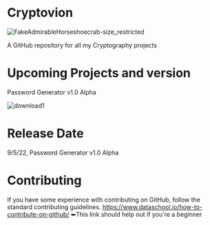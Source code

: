 # Cryptovion
![FakeAdmirableHorseshoecrab-size_restricted](https://user-images.githubusercontent.com/77542537/167304322-57f1f3e4-49e8-45dd-a656-44eb3d6cf52b.gif)

A GitHub repository for all my Cryptography projects 
# Upcoming Projects and version
Password Generator v1.0 Alpha

![download1](https://user-images.githubusercontent.com/77542537/167304350-4a7bd1e1-8d10-472d-b7f9-1bec3b8f3c1a.png)

# Release Date
9/5/22, Password Generator v1.0 Alpha 
# Contributing 
If you have some experience with contributing on GitHub, follow the standard contributing guidelines.
https://www.dataschool.io/how-to-contribute-on-github/ ⬅This link should help out if you're a beginner

